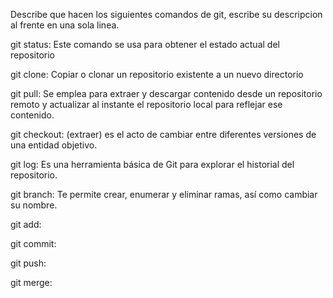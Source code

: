 Describe que hacen los siguientes comandos de git, escribe su descripcion al frente en una sola linea.

git status: Este comando se usa para obtener el estado actual del repositorio

git clone: Copiar o clonar un repositorio existente a un nuevo directorio

git pull: Se emplea para extraer y descargar contenido desde un repositorio remoto y actualizar al instante el repositorio local para reflejar ese contenido.

git checkout: (extraer) es el acto de cambiar entre diferentes versiones de una entidad objetivo.

git log: Es una herramienta básica de Git para explorar el historial del repositorio.

git branch: Te permite crear, enumerar y eliminar ramas, así como cambiar su nombre.

git add:

git commit:

git push:

git merge:

